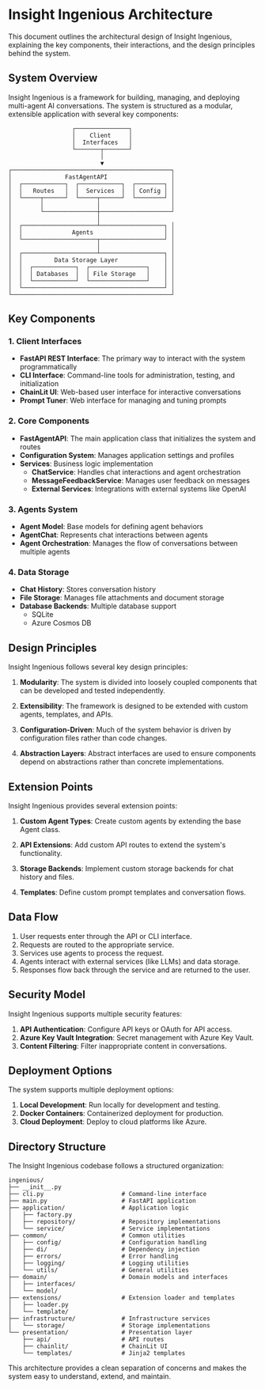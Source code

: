 # Insight Ingenious Architecture

This document outlines the architectural design of Insight Ingenious, explaining the key components, their interactions, and the design principles behind the system.

## System Overview

Insight Ingenious is a framework for building, managing, and deploying multi-agent AI conversations. The system is structured as a modular, extensible application with several key components:

```
                  ┌───────────────┐
                  │    Client     │
                  │  Interfaces   │
                  └───────┬───────┘
                          │
                          ▼
┌─────────────────────────────────────────────┐
│               FastAgentAPI                  │
│  ┌────────────┐  ┌────────────┐  ┌────────┐ │
│  │   Routes   │  │  Services  │  │ Config │ │
│  └─────┬──────┘  └─────┬──────┘  └────────┘ │
│        │               │                    │
│        └───────────────┼────────────────────┘
│                        │
│  ┌─────────────────────┴──────────────────┐ │
│  │              Agents                    │ │
│  └─────────────────────┬──────────────────┘ │
│                        │                    │
│  ┌─────────────────────┴──────────────────┐ │
│  │         Data Storage Layer             │ │
│  │  ┌────────────┐  ┌────────────────┐    │ │
│  │  │ Databases  │  │ File Storage   │    │ │
│  │  └────────────┘  └────────────────┘    │ │
│  └────────────────────────────────────────┘ │
└─────────────────────────────────────────────┘
```

## Key Components

### 1. Client Interfaces

- **FastAPI REST Interface**: The primary way to interact with the system programmatically
- **CLI Interface**: Command-line tools for administration, testing, and initialization
- **ChainLit UI**: Web-based user interface for interactive conversations
- **Prompt Tuner**: Web interface for managing and tuning prompts

### 2. Core Components

- **FastAgentAPI**: The main application class that initializes the system and routes
- **Configuration System**: Manages application settings and profiles
- **Services**: Business logic implementation
  - **ChatService**: Handles chat interactions and agent orchestration
  - **MessageFeedbackService**: Manages user feedback on messages
  - **External Services**: Integrations with external systems like OpenAI

### 3. Agents System

- **Agent Model**: Base models for defining agent behaviors
- **AgentChat**: Represents chat interactions between agents
- **Agent Orchestration**: Manages the flow of conversations between multiple agents

### 4. Data Storage

- **Chat History**: Stores conversation history
- **File Storage**: Manages file attachments and document storage
- **Database Backends**: Multiple database support
  - SQLite
  - Azure Cosmos DB

## Design Principles

Insight Ingenious follows several key design principles:

1. **Modularity**: The system is divided into loosely coupled components that can be developed and tested independently.

2. **Extensibility**: The framework is designed to be extended with custom agents, templates, and APIs.

3. **Configuration-Driven**: Much of the system behavior is driven by configuration files rather than code changes.

4. **Abstraction Layers**: Abstract interfaces are used to ensure components depend on abstractions rather than concrete implementations.

## Extension Points

Insight Ingenious provides several extension points:

1. **Custom Agent Types**: Create custom agents by extending the base Agent class.

2. **API Extensions**: Add custom API routes to extend the system's functionality.

3. **Storage Backends**: Implement custom storage backends for chat history and files.

4. **Templates**: Define custom prompt templates and conversation flows.

## Data Flow

1. User requests enter through the API or CLI interface.
2. Requests are routed to the appropriate service.
3. Services use agents to process the request.
4. Agents interact with external services (like LLMs) and data storage.
5. Responses flow back through the service and are returned to the user.

## Security Model

Insight Ingenious supports multiple security features:

1. **API Authentication**: Configure API keys or OAuth for API access.
2. **Azure Key Vault Integration**: Secret management with Azure Key Vault.
3. **Content Filtering**: Filter inappropriate content in conversations.

## Deployment Options

The system supports multiple deployment options:

1. **Local Development**: Run locally for development and testing.
2. **Docker Containers**: Containerized deployment for production.
3. **Cloud Deployment**: Deploy to cloud platforms like Azure.

## Directory Structure

The Insight Ingenious codebase follows a structured organization:

```
ingenious/
├── __init__.py
├── cli.py                      # Command-line interface
├── main.py                     # FastAPI application
├── application/                # Application logic
│   ├── factory.py
│   ├── repository/             # Repository implementations
│   └── service/                # Service implementations
├── common/                     # Common utilities
│   ├── config/                 # Configuration handling
│   ├── di/                     # Dependency injection
│   ├── errors/                 # Error handling
│   ├── logging/                # Logging utilities
│   └── utils/                  # General utilities
├── domain/                     # Domain models and interfaces
│   ├── interfaces/
│   └── model/
├── extensions/                 # Extension loader and templates
│   ├── loader.py
│   └── template/
├── infrastructure/             # Infrastructure services
│   └── storage/                # Storage implementations
└── presentation/               # Presentation layer
    ├── api/                    # API routes
    ├── chainlit/               # ChainLit UI
    └── templates/              # Jinja2 templates
```

This architecture provides a clean separation of concerns and makes the system easy to understand, extend, and maintain.
